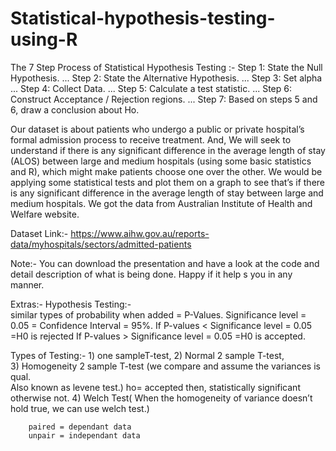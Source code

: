 # Statistical-hypothesis-testing-using-R

The 7 Step Process of Statistical Hypothesis Testing :-
      Step 1: State the Null Hypothesis. ...
      Step 2: State the Alternative Hypothesis. ...
      Step 3: Set alpha ...
      Step 4: Collect Data. ...
      Step 5: Calculate a test statistic. ...
      Step 6: Construct Acceptance / Rejection regions. ...
      Step 7: Based on steps 5 and 6, draw a conclusion about Ho.

Our dataset is about patients who undergo a public or private hospital’s formal admission process to receive treatment. And, We will seek to understand if there is any significant difference in the average length of stay (ALOS) between large and medium hospitals (using some basic statistics and R), which might make patients choose one over the other. 
We would be applying some statistical tests and plot them on a graph to see that’s if there is any significant difference in the average length of stay between large and medium hospitals.  We got the data from Australian Institute of Health and Welfare website.

Dataset Link:- https://www.aihw.gov.au/reports-data/myhospitals/sectors/admitted-patients

Note:- You can download the presentation and have a look at the code and detail description of what is being done. Happy if it help s you in any manner. 

Extras:- 
Hypothesis Testing:- 	
		similar types of probability when added = P-Values.
		Significance level = 0.05 = Confidence Interval = 95%.
		If P-values < Significance level = 0.05  =H0 is rejected 
		If P-values > Significance level = 0.05  =H0 is accepted.

Types of Testing:-
		1) one sampleT-test, 
		2) Normal 2 sample T-test,  
		3) Homogeneity 2 sample T-test (we compare and assume the variances is qual. 	  
		Also known as levene test.) ho= accepted then, statistically significant otherwise not.
		4) Welch Test( When the homogeneity of variance doesn’t hold true, we can use 			welch test.)

		paired = dependant data
		unpair = independant data
		


